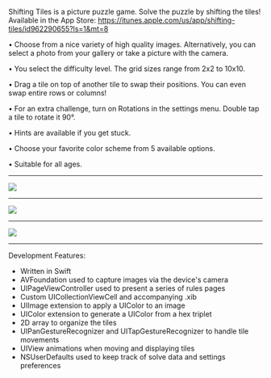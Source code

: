 Shifting Tiles is a picture puzzle game. Solve the puzzle by shifting the tiles!
Available in the App Store: https://itunes.apple.com/us/app/shifting-tiles/id962290655?ls=1&mt=8

• Choose from a nice variety of high quality images. Alternatively, you can select a photo from your gallery or take a picture with the camera.

• You select the difficulty level. The grid sizes range from 2x2 to 10x10. 

• Drag a tile on top of another tile to swap their positions. You can even swap entire rows or columns!

• For an extra challenge, turn on Rotations in the settings menu. Double tap a tile to rotate it 90°.

• Hints are available if you get stuck.

• Choose your favorite color scheme from 5 available options.

• Suitable for all ages.

__________________________________________________________________________________________
![](https://github.com/pakalewis/ShiftingTiles/blob/master/screenshot-1.png)
__________________________________________________________________________________________
![](https://github.com/pakalewis/ShiftingTiles/blob/master/screenshot-2.png)
__________________________________________________________________________________________
![](https://github.com/pakalewis/ShiftingTiles/blob/master/screenshot-3.png)
__________________________________________________________________________________________

Development Features:
- Written in Swift
- AVFoundation used to capture images via the device's camera
- UIPageViewController used to present a series of rules pages
- Custom UICollectionViewCell and accompanying .xib
- UIImage extension to apply a UIColor to an image
- UIColor extension to generate a UIColor from a hex triplet
- 2D array to organize the tiles
- UIPanGestureRecognizer and UITapGestureRecognizer to handle tile movements
- UIView animations when moving and displaying tiles
- NSUserDefaults used to keep track of solve data and settings preferences
